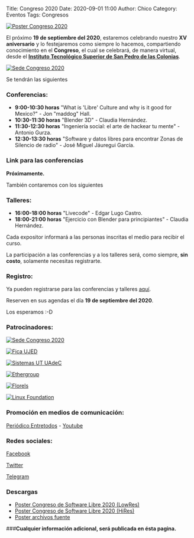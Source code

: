 Title: Congreso 2020
Date: 2020-09-01 11:00
Author:  Chico
Category: Eventos
Tags: Congresos

[![Poster Congreso 2020]({attach}2020-09-01-avances-congreso-2020/Congreso_2020.jpeg)]({attach}2020-09-01-avances-congreso-2020/Congreso_2020.jpeg)

<!-- break -->

El próximo **19 de septiembre del 2020**, estaremos celebrando nuestro **XV aniversario** y lo festejaremos como siempre lo hacemos, compartiendo conocimiento en el **Congreso**, el cual se celebrará, de manera virtual, desde el **[Instituto Tecnológico Superior de San Pedro de las Colonias](https://www.tecsanpedro.edu.mx/web/)**.

[![Sede Congreso 2020]({attach}2020-09-01-avances-congreso-2020/logo_tec_SP_fondo-blanco.png)]({attach}2020-09-01-avances-congreso-2020/logo_tec_SP_fondo-blanco.png)

Se tendrán las siguientes

### Conferencias:

* **9:00-10:30 horas** "What is 'Libre' Culture and why is it good for Mexico?" - Jon "maddog" Hall.
* **10:30-11:30 horas** "Blender 3D" - Claudia Hernández.
* **11:30-12:30 horas** "Ingeniería social: el arte de hackear tu mente" - Antonio Gurza.
* **12:30-13:30 horas** "Software y datos libres para encontrar Zonas de Silencio de radio" - José Miguel Jáuregui García.

### Link para las conferencias

**Próximamente.**

También contaremos con los siguientes

### Talleres:

* **16:00-18:00 horas** "Livecode" - Edgar Lugo Castro.
* **18:00-21:00 horas** "Ejercicio con Blender para principiantes" - Claudia Hernández.

Cada expositor informará a las personas inscritas el medio para recibir el curso.

La participación a las conferencias y a los talleres será, como siempre, **sin costo**, solamente necesitas registrarte.

### Registro:

Ya pueden registrarse para las conferencias y talleres [aquí](https://forms.gle/HdQsoryCSaXGq9sr5).

Reserven en sus agendas el día **19 de septiembre del 2020**.

Los esperamos :-D

### Patrocinadores:

[![Sede Congreso 2020]({attach}2020-09-01-avances-congreso-2020/logo_tec_SP_fondo-blanco.png)]({attach}2020-09-01-avances-congreso-2020/logo_tec_SP_fondo-blanco.png)

[![Fica UJED]({attach}2020-09-01-avances-congreso-2020/logo_fica_ujed_blanco.png)]({attach}2020-09-01-avances-congreso-2020/logo_fica_ujed_blanco.png)

[![Sistemas UT UAdeC]({attach}2020-09-01-avances-congreso-2020/EscuelaDeSistemas-v2.png)]({attach}2020-09-01-avances-congreso-2020/EscuelaDeSistemas-v2.png)

[![Ethergroup]({attach}2020-09-01-avances-congreso-2020/logo_ethergroup.png)]({attach}2020-09-01-avances-congreso-2020/logo_ethergroup.png)

[![Florels]({attach}2020-09-01-avances-congreso-2020/Perfumeria_Florels.png)]({attach}2020-09-01-avances-congreso-2020/Perfumeria_Florels.png)

[![Linux Foundation]({attach}2020-09-01-avances-congreso-2020/Linux_Foundation_logo.png)]({attach}2020-09-01-avances-congreso-2020/Linux_Foundation_logo.png)

### Promoción en medios de comunicación:

[Periódico Entretodos](http://periodicoentretodos.mx/2020/09/09/gulag-alista-su-congreso-de-software-libre/) - [Youtube](https://www.youtube.com/watch?v=un0LJFNz46c&t=124)

### Redes sociales:
[Facebook](https://www.facebook.com/groups/282427405174957/)

[Twitter](https://twitter.com/gulagmexico)

[Telegram](https://t.me/joinchat/AhKXM0m4OTrdeN2x2yz1VQ)

### Descargas

* [Poster Congreso de Software Libre 2020 (LowRes)]({attach}2020-09-01-avances-congreso-2020/Congreso_2020.jpeg)
* [Poster Congreso de Software Libre 2020 (HiRes)]({attach}2020-09-01-avances-congreso-2020/Congreso_2020.png)
* [Poster archivos fuente](https://github.com/GULAG/PosterCongreso2020)

###**Cualquier información adicional, será publicada en ésta pagina.**
